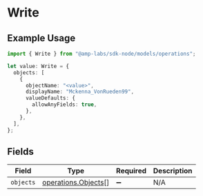 # Write

## Example Usage

```typescript
import { Write } from "@amp-labs/sdk-node/models/operations";

let value: Write = {
  objects: [
    {
      objectName: "<value>",
      displayName: "Mckenna_VonRueden99",
      valueDefaults: {
        allowAnyFields: true,
      },
    },
  ],
};
```

## Fields

| Field                                                      | Type                                                       | Required                                                   | Description                                                |
| ---------------------------------------------------------- | ---------------------------------------------------------- | ---------------------------------------------------------- | ---------------------------------------------------------- |
| `objects`                                                  | [operations.Objects](../../models/operations/objects.md)[] | :heavy_minus_sign:                                         | N/A                                                        |